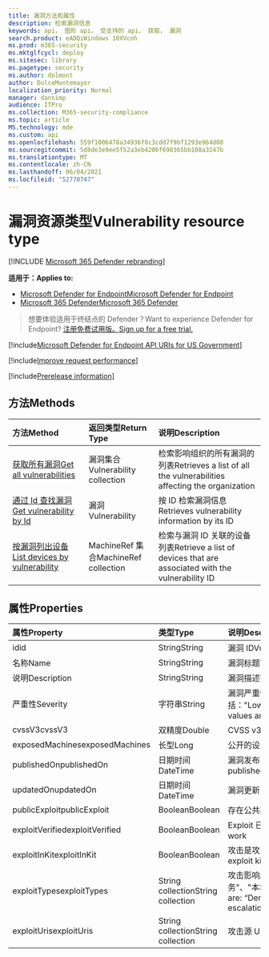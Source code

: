 ```yaml
---
title: 漏洞方法和属性
description: 检索漏洞信息
keywords: api， 图形 api， 受支持的 api， 获取， 漏洞
search.product: eADQiWindows 10XVcnh
ms.prod: m365-security
ms.mktglfcycl: deploy
ms.sitesec: library
ms.pagetype: security
ms.author: dolmont
author: DulceMontemayor
localization_priority: Normal
manager: dansimp
audience: ITPro
ms.collection: M365-security-compliance
ms.topic: article
MS.technology: mde
ms.custom: api
ms.openlocfilehash: 559f1006478a34936f8c3cdd7f9bf1293e964d08
ms.sourcegitcommit: 5d8de3e9ee5f52a3eb4206f690365bb108a3247b
ms.translationtype: MT
ms.contentlocale: zh-CN
ms.lasthandoff: 06/04/2021
ms.locfileid: "52770747"
---
```

# <a name="vulnerability-resource-type"></a><span data-ttu-id="6dedb-104">漏洞资源类型</span><span class="sxs-lookup"><span data-stu-id="6dedb-104">Vulnerability resource type</span></span>

[!INCLUDE [Microsoft 365 Defender rebranding](../../includes/microsoft-defender.md)]


<span data-ttu-id="6dedb-105">**适用于：**</span><span class="sxs-lookup"><span data-stu-id="6dedb-105">**Applies to:**</span></span>
- [<span data-ttu-id="6dedb-106">Microsoft Defender for Endpoint</span><span class="sxs-lookup"><span data-stu-id="6dedb-106">Microsoft Defender for Endpoint</span></span>](https://go.microsoft.com/fwlink/?linkid=2154037)
- [<span data-ttu-id="6dedb-107">Microsoft 365 Defender</span><span class="sxs-lookup"><span data-stu-id="6dedb-107">Microsoft 365 Defender</span></span>](https://go.microsoft.com/fwlink/?linkid=2118804)

> <span data-ttu-id="6dedb-108">想要体验适用于终结点的 Defender？</span><span class="sxs-lookup"><span data-stu-id="6dedb-108">Want to experience Defender for Endpoint?</span></span> [<span data-ttu-id="6dedb-109">注册免费试用版。</span><span class="sxs-lookup"><span data-stu-id="6dedb-109">Sign up for a free trial.</span></span>](https://www.microsoft.com/microsoft-365/windows/microsoft-defender-atp?ocid=docs-wdatp-pullalerts-abovefoldlink) 

[!include[Microsoft Defender for Endpoint API URIs for US Government](../../includes/microsoft-defender-api-usgov.md)]

[!include[Improve request performance](../../includes/improve-request-performance.md)]


[!include[Prerelease information](../../includes/prerelease.md)]

## <a name="methods"></a><span data-ttu-id="6dedb-110">方法</span><span class="sxs-lookup"><span data-stu-id="6dedb-110">Methods</span></span>
<span data-ttu-id="6dedb-111">方法</span><span class="sxs-lookup"><span data-stu-id="6dedb-111">Method</span></span> |<span data-ttu-id="6dedb-112">返回类型</span><span class="sxs-lookup"><span data-stu-id="6dedb-112">Return Type</span></span> |<span data-ttu-id="6dedb-113">说明</span><span class="sxs-lookup"><span data-stu-id="6dedb-113">Description</span></span>
:---|:---|:---
[<span data-ttu-id="6dedb-114">获取所有漏洞</span><span class="sxs-lookup"><span data-stu-id="6dedb-114">Get all vulnerabilities</span></span>](get-all-vulnerabilities.md) | <span data-ttu-id="6dedb-115">漏洞集合</span><span class="sxs-lookup"><span data-stu-id="6dedb-115">Vulnerability collection</span></span> | <span data-ttu-id="6dedb-116">检索影响组织的所有漏洞的列表</span><span class="sxs-lookup"><span data-stu-id="6dedb-116">Retrieves a list of all the vulnerabilities affecting the organization</span></span>
[<span data-ttu-id="6dedb-117">通过 Id 查找漏洞</span><span class="sxs-lookup"><span data-stu-id="6dedb-117">Get vulnerability by Id</span></span>](get-vulnerability-by-id.md) | <span data-ttu-id="6dedb-118">漏洞</span><span class="sxs-lookup"><span data-stu-id="6dedb-118">Vulnerability</span></span> | <span data-ttu-id="6dedb-119">按 ID 检索漏洞信息</span><span class="sxs-lookup"><span data-stu-id="6dedb-119">Retrieves vulnerability information by its ID</span></span>
[<span data-ttu-id="6dedb-120">按漏洞列出设备</span><span class="sxs-lookup"><span data-stu-id="6dedb-120">List devices by vulnerability</span></span>](get-machines-by-vulnerability.md)| <span data-ttu-id="6dedb-121">MachineRef 集合</span><span class="sxs-lookup"><span data-stu-id="6dedb-121">MachineRef collection</span></span> | <span data-ttu-id="6dedb-122">检索与漏洞 ID 关联的设备列表</span><span class="sxs-lookup"><span data-stu-id="6dedb-122">Retrieve a list of devices that are associated with the vulnerability ID</span></span> 


## <a name="properties"></a><span data-ttu-id="6dedb-123">属性</span><span class="sxs-lookup"><span data-stu-id="6dedb-123">Properties</span></span>
<span data-ttu-id="6dedb-124">属性</span><span class="sxs-lookup"><span data-stu-id="6dedb-124">Property</span></span> |  <span data-ttu-id="6dedb-125">类型</span><span class="sxs-lookup"><span data-stu-id="6dedb-125">Type</span></span>    |   <span data-ttu-id="6dedb-126">说明</span><span class="sxs-lookup"><span data-stu-id="6dedb-126">Description</span></span>
:---|:---|:---
<span data-ttu-id="6dedb-127">id</span><span class="sxs-lookup"><span data-stu-id="6dedb-127">id</span></span> | <span data-ttu-id="6dedb-128">String</span><span class="sxs-lookup"><span data-stu-id="6dedb-128">String</span></span> | <span data-ttu-id="6dedb-129">漏洞 ID</span><span class="sxs-lookup"><span data-stu-id="6dedb-129">Vulnerability ID</span></span>
<span data-ttu-id="6dedb-130">名称</span><span class="sxs-lookup"><span data-stu-id="6dedb-130">Name</span></span> | <span data-ttu-id="6dedb-131">String</span><span class="sxs-lookup"><span data-stu-id="6dedb-131">String</span></span> | <span data-ttu-id="6dedb-132">漏洞标题</span><span class="sxs-lookup"><span data-stu-id="6dedb-132">Vulnerability title</span></span>
<span data-ttu-id="6dedb-133">说明</span><span class="sxs-lookup"><span data-stu-id="6dedb-133">Description</span></span> | <span data-ttu-id="6dedb-134">String</span><span class="sxs-lookup"><span data-stu-id="6dedb-134">String</span></span> | <span data-ttu-id="6dedb-135">漏洞描述</span><span class="sxs-lookup"><span data-stu-id="6dedb-135">Vulnerability description</span></span> 
<span data-ttu-id="6dedb-136">严重性</span><span class="sxs-lookup"><span data-stu-id="6dedb-136">Severity</span></span> | <span data-ttu-id="6dedb-137">字符串</span><span class="sxs-lookup"><span data-stu-id="6dedb-137">String</span></span> | <span data-ttu-id="6dedb-138">漏洞严重性。</span><span class="sxs-lookup"><span data-stu-id="6dedb-138">Vulnerability Severity.</span></span> <span data-ttu-id="6dedb-139">可能的值包括："Low"、"Medium"、"High"、"Critical"</span><span class="sxs-lookup"><span data-stu-id="6dedb-139">Possible values are: “Low”, “Medium”, “High”, “Critical”</span></span>
<span data-ttu-id="6dedb-140">cvssV3</span><span class="sxs-lookup"><span data-stu-id="6dedb-140">cvssV3</span></span> | <span data-ttu-id="6dedb-141">双精度</span><span class="sxs-lookup"><span data-stu-id="6dedb-141">Double</span></span> | <span data-ttu-id="6dedb-142">CVSS v3 分数</span><span class="sxs-lookup"><span data-stu-id="6dedb-142">CVSS v3 score</span></span>
<span data-ttu-id="6dedb-143">exposedMachines</span><span class="sxs-lookup"><span data-stu-id="6dedb-143">exposedMachines</span></span> | <span data-ttu-id="6dedb-144">长型</span><span class="sxs-lookup"><span data-stu-id="6dedb-144">Long</span></span> | <span data-ttu-id="6dedb-145">公开的设备数量</span><span class="sxs-lookup"><span data-stu-id="6dedb-145">Number of exposed devices</span></span>
<span data-ttu-id="6dedb-146">publishedOn</span><span class="sxs-lookup"><span data-stu-id="6dedb-146">publishedOn</span></span> | <span data-ttu-id="6dedb-147">日期时间</span><span class="sxs-lookup"><span data-stu-id="6dedb-147">DateTime</span></span> | <span data-ttu-id="6dedb-148">漏洞发布日期</span><span class="sxs-lookup"><span data-stu-id="6dedb-148">Date when vulnerability was published</span></span>
<span data-ttu-id="6dedb-149">updatedOn</span><span class="sxs-lookup"><span data-stu-id="6dedb-149">updatedOn</span></span> | <span data-ttu-id="6dedb-150">日期时间</span><span class="sxs-lookup"><span data-stu-id="6dedb-150">DateTime</span></span> | <span data-ttu-id="6dedb-151">漏洞更新日期</span><span class="sxs-lookup"><span data-stu-id="6dedb-151">Date when vulnerability was updated</span></span>
<span data-ttu-id="6dedb-152">publicExploit</span><span class="sxs-lookup"><span data-stu-id="6dedb-152">publicExploit</span></span> | <span data-ttu-id="6dedb-153">Boolean</span><span class="sxs-lookup"><span data-stu-id="6dedb-153">Boolean</span></span> | <span data-ttu-id="6dedb-154">存在公共攻击</span><span class="sxs-lookup"><span data-stu-id="6dedb-154">Public exploit exists</span></span> 
<span data-ttu-id="6dedb-155">exploitVerified</span><span class="sxs-lookup"><span data-stu-id="6dedb-155">exploitVerified</span></span> | <span data-ttu-id="6dedb-156">Boolean</span><span class="sxs-lookup"><span data-stu-id="6dedb-156">Boolean</span></span> | <span data-ttu-id="6dedb-157">Exploit 已验证是否正常工作</span><span class="sxs-lookup"><span data-stu-id="6dedb-157">Exploit is verified to work</span></span>
<span data-ttu-id="6dedb-158">exploitInKit</span><span class="sxs-lookup"><span data-stu-id="6dedb-158">exploitInKit</span></span> | <span data-ttu-id="6dedb-159">Boolean</span><span class="sxs-lookup"><span data-stu-id="6dedb-159">Boolean</span></span> | <span data-ttu-id="6dedb-160">攻击是攻击工具包的一部分</span><span class="sxs-lookup"><span data-stu-id="6dedb-160">Exploit is part of an exploit kit</span></span>
<span data-ttu-id="6dedb-161">exploitTypes</span><span class="sxs-lookup"><span data-stu-id="6dedb-161">exploitTypes</span></span> | <span data-ttu-id="6dedb-162">String collection</span><span class="sxs-lookup"><span data-stu-id="6dedb-162">String collection</span></span> | <span data-ttu-id="6dedb-163">攻击影响。</span><span class="sxs-lookup"><span data-stu-id="6dedb-163">Exploit impact.</span></span> <span data-ttu-id="6dedb-164">可能的值包括："拒绝服务"、"本地特权升级"、"拒绝服务"</span><span class="sxs-lookup"><span data-stu-id="6dedb-164">Possible values are: “Denial of service”, “Local privilege escalation”, “Denial of service”</span></span>
<span data-ttu-id="6dedb-165">exploitUris</span><span class="sxs-lookup"><span data-stu-id="6dedb-165">exploitUris</span></span> | <span data-ttu-id="6dedb-166">String collection</span><span class="sxs-lookup"><span data-stu-id="6dedb-166">String collection</span></span> | <span data-ttu-id="6dedb-167">攻击源 URL</span><span class="sxs-lookup"><span data-stu-id="6dedb-167">Exploit source URLs</span></span>
